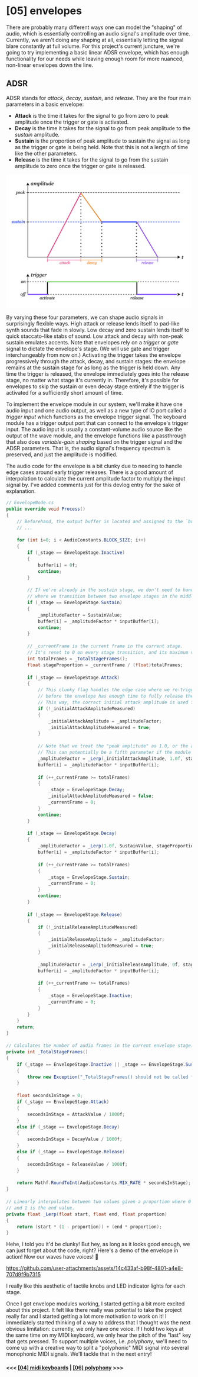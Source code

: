 # \[05\] envelopes

There are probably many different ways one can model the "shaping" of audio, which is essentially controlling an audio signal's amplitude over time. Currently, we aren't doing any shaping at all, essentially letting the signal blare constantly at full volume. For this project's current juncture, we're going to try implementing a basic linear ADSR envelope, which has enough functionality for our needs while leaving enough room for more nuanced, non-linear envelopes down the line.

## ADSR

ADSR stands for *attack*, *decay*, *sustain*, and *release*. They are the four main parameters in a basic envelope:
- **Attack** is the time it takes for the signal to go from zero to peak amplitude once the trigger or gate is activated.
- **Decay** is the time it takes for the signal to go from peak amplitude to the *sustain* amplitude.
- **Sustain** is the proportion of peak amplitude to sustain the signal as long as the trigger or gate is being held. Note that this is not a length of time like the other parameters.
- **Release** is the time it takes for the signal to go from the sustain amplitude to zero once the trigger or gate is released.

![](../images/adsr.png)

By varying these four parameters, we can shape audio signals in surprisingly flexible ways. High attack or release lends itself to pad-like synth sounds that fade in slowly. Low decay and zero sustain lends itself to quick staccato-like stabs of sound. Low attack and decay with non-peak sustain emulates accents. Note that envelopes rely on a *trigger* or *gate* signal to dictate the envelope's stage. (We will use gate and trigger interchangeably from now on.) Activating the trigger takes the envelope progressively through the attack, decay, and sustain stages: the envelope remains at the sustain stage for as long as the trigger is held down. Any time the trigger is released, the envelope immediately goes into the release stage, no matter what stage it's currently in. Therefore, it's possible for envelopes to skip the sustain or even decay stage entirely if the trigger is activated for a sufficiently short amount of time.

To implement the envelope module in our system, we'll make it have one audio input and one audio output, as well as a new type of IO port called a *trigger input* which functions as the envelope trigger signal. The keyboard module has a trigger output port that can connect to the envelope's trigger input. The audio input is usually a constant-volume audio source like the output of the wave module, and the envelope functions like a passthrough that also does *variable-gain shaping* based on the trigger signal and the ADSR parameters. That is, the audio signal's frequency spectrum is preserved, and just the amplitude is modified.

The audio code for the envelope is a bit clunky due to needing to handle edge cases around early trigger releases. There is a good amount of interpolation to calculate the current amplitude factor to multiply the input signal by. I've added comments just for this devlog entry for the sake of explanation.

```C#
// EnvelopeNode.cs
public override void Process()
{
    // Beforehand, the output buffer is located and assigned to the `buffer` array.
    // ...

    for (int i=0; i < AudioConstants.BLOCK_SIZE; i++)
    {
        if (_stage == EnvelopeStage.Inactive)
        {
            buffer[i] = 0f;
            continue;
        }

        // If we're already in the sustain stage, we don't need to handle the case
        // where we transition between two envelope stages in the middle of a block.
        if (_stage == EnvelopeStage.Sustain)
        {
            _amplitudeFactor = SustainValue;
            buffer[i] = _amplitudeFactor * inputBuffer[i];
            continue;
        }

        // _currentFrame is the current frame in the current stage.
        // It's reset to 0 on every stage transition, and its maximum value is totalFrames.
        int totalFrames = _TotalStageFrames();
        float stageProportion = _currentFrame / (float)totalFrames;

        if (_stage == EnvelopeStage.Attack)
        {
            // This clunky flag handles the edge case where we re-trigger the envelope
            // before the envelope has enough time to fully release the last trigger.
            // This way, the correct initial attack amplitude is used for amplitude interpolation.
            if (!_initialAttackAmplitudeMeasured)
            {
                _initialAttackAmplitude = _amplitudeFactor;
                _initialAttackAmplitudeMeasured = true;
            }

            // Note that we treat the "peak amplitude" as 1.0, or the amplitude of the input signal.
            // This can potentially be a fifth parameter if the module designer so chooses.
            _amplitudeFactor = _Lerp(_initialAttackAmplitude, 1.0f, stageProportion);
            buffer[i] = _amplitudeFactor * inputBuffer[i];

            if (++_currentFrame >= totalFrames)
            {
                _stage = EnvelopeStage.Decay;
                _initialAttackAmplitudeMeasured = false;
                _currentFrame = 0;
            }
            continue;
        }

        if (_stage == EnvelopeStage.Decay)
        {
            _amplitudeFactor = _Lerp(1.0f, SustainValue, stageProportion);
            buffer[i] = _amplitudeFactor * inputBuffer[i];

            if (++_currentFrame >= totalFrames)
            {
                _stage = EnvelopeStage.Sustain;
                _currentFrame = 0;
            }
            continue;
        }

        if (_stage == EnvelopeStage.Release)
        {
            if (!_initialReleaseAmplitudeMeasured)
            {
                _initialReleaseAmplitude = _amplitudeFactor;
                _initialReleaseAmplitudeMeasured = true;
            }

            _amplitudeFactor = _Lerp(_initialReleaseAmplitude, 0f, stageProportion);
            buffer[i] = _amplitudeFactor * inputBuffer[i];

            if (++_currentFrame >= totalFrames)
            {
                _stage = EnvelopeStage.Inactive;
                _currentFrame = 0;
            }
        }
    }
    return;
}

// Calculates the number of audio frames in the current envelope stage.
private int _TotalStageFrames()
{
    if (_stage == EnvelopeStage.Inactive || _stage == EnvelopeStage.Sustain)
    {
        throw new Exception("_TotalStageFrames() should not be called for inactive or sustain stages");
    }

    float secondsInStage = 0;
    if (_stage == EnvelopeStage.Attack)
    {
        secondsInStage = AttackValue / 1000f;
    }
    else if (_stage == EnvelopeStage.Decay)
    {
        secondsInStage = DecayValue / 1000f;
    }
    else if (_stage == EnvelopeStage.Release)
    {
        secondsInStage = ReleaseValue / 1000f;
    }

    return Mathf.RoundToInt(AudioConstants.MIX_RATE * secondsInStage);
}

// Linearly interpolates between two values given a proportion where 0 is the start value
// and 1 is the end value.
private float _Lerp(float start, float end, float proportion)
{
    return (start * (1 - proportion)) + (end * proportion);
}
```

Hehe, I told you it'd be clunky! But hey, as long as it looks good enough, we can just forget about the code, right? Here's a demo of the envelope in action! Now our waves have voices! 🥹

https://github.com/user-attachments/assets/14c433af-b98f-4801-a4e8-707d9f9b7315

I really like this aesthetic of tactile knobs and LED indicator lights for each stage.

Once I got envelope modules working, I started getting a bit more excited about this project. It felt like there really was potential to take the project really far and I started getting a lot more motivation to work on it! I immediately started thinking of a way to address that I thought was the next obvious limitation: currently, we only have one voice. If I hold two keys at the same time on my MIDI keyboard, we only hear the pitch of the "last" key that gets pressed. To support multiple voices, i.e. *polyphony*, we'll need to come up with a creative way to split a "polyphonic" MIDI signal into several monophonic MIDI signals. We'll tackle that in the next entry!

#### <<< [\[04\] midi keyboards](./04_midi-keyboards.md) | [\[06\] polyphony](./06_polyphony.md) >>>
